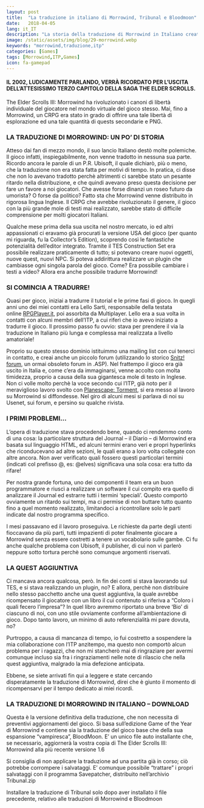 ```yaml
---
layout: post
title:  "La traduzione in italiano di Morrowind, Tribunal e Bloodmoon"
date:   2018-04-05
lang: it_IT
description: "La storia della traduzione di Morrowind in Italiano creata dal team ITP - Contiene i link per scaricare la traduzione in Italiano di Morrowind"
image: /static/assets/img/blog/29-morrowind.webp
keywords: "morrowind,traduzione,itp"
categories: [Games]
tags: [Morrowind,ITP,Games]
icon: fa-gamepad
---
```

<!-- ![TitleImg]({{ site.img_path }}/29-morrowind.webp) -->

#### IL 2002, LUDICAMENTE PARLANDO, VERRÀ RICORDATO PER L’USCITA DELL’ATTESISSIMO TERZO CAPITOLO DELLA SAGA THE ELDER SCROLLS.

The Elder Scrolls III: Morrowind ha rivoluzionato i canoni di libertà individuale del giocatore nel mondo virtuale del gioco stesso. Mai, fino a Morrowind, un CRPG era stato in grado di offrire una tale libertà di esplorazione ed una tale quantità di quests secondarie e PNG.

### LA TRADUZIONE DI MORROWIND: UN PO’ DI STORIA

Atteso dai fan di mezzo mondo, il suo lancio Italiano destò molte polemiche. Il gioco infatti, inspiegabilmente, non venne tradotto in nessuna sua parte. Ricordo ancora le parole di un P.R. Ubisoft, il quale dichiarò, più o meno, che la traduzione non era stata fatta per motivi di tempo. In pratica, ci disse che non lo avevano tradotto perchè altrimenti ci sarebbe stato un pesante ritardo nella distribuzione, e che quindi avevano preso questa decisione per fare un favore a noi giocatori. Che avesse forse dinanzi un roseo futuro da umorista? O forse da politico? Fatto sta che Morrowind venne distribuito in rigorosa lingua Inglese. Il CRPG che avrebbe rivoluzionato il genere, il gioco con la più grande mole di testi mai realizzato, sarebbe stato di difficile comprensione per molti giocatori Italiani.

Qualche mese prima della sua uscita nel nostro mercato, io ed altri appassionati ci eravamo già procurati la versione USA del gioco (per quanto mi riguarda, fu la Collector’s Edition), scoprendo così le fantastiche potenzialità dell’editor integrato. Tramite il TES Construction Set era possibile realizzare praticamente di tutto; si potevano creare nuovi oggetti, nuove quest, nuovi NPC. Si poteva addirittura realizzare un plugin che cambiasse ogni singola parola del gioco. Come? Era possibile cambiare i testi a video? Allora era anche possibile tradurre Morrowind!

### SI COMINCIA A TRADURRE!

Quasi per gioco, iniziai a tradurre il tutorial e le prime fasi di gioco. In quegli anni uno dei miei contatti era Lello Sarti, responsabile della testata online [RPGPlayer.it](http://forum.multiplayer.it/showthread.php?209954-RPGPLAYER), poi assorbita da Multiplayer. Lello era a sua volta in contatti con alcuni membri dell’ITP, a cui riferì che io avevo iniziato a tradurre il gioco. Il prossimo passo fu ovvio: stava per prendere il via la traduzione in Italiano più lunga e complessa mai realizzata a livello amatoriale!

Proprio su questo stesso dominio istituimmo una mailing list con cui tenerci in contatto, e creai anche un piccolo forum (utilizzando lo storico [Snitz! forum](http://forum.snitz.com/), un ormai obsoleto forum in .ASP). Nel frattempo il gioco era già uscito in Italia e, come c’era da immaginarsi, venne accolto con molta timidezza, proprio a causa della sua gigantesca mole di testo in Inglese. Non ci volle molto perchè la voce secondo cui l’ITP, già noto per il meraviglioso lavoro svolto con [Planescape: Torment](http://www.skyflash.it/2009/10/la-traduzione-in-italiano-di-planescape-torment-del-team-itp/), si era messo al lavoro su Morrowind si diffondesse. Nel giro di alcuni mesi si parlava di noi su Usenet, sui forum, e persino su qualche rivista.

### I PRIMI PROBLEMI…

L’opera di traduzione stava procedendo bene, quando ci rendemmo conto di una cosa: la particolare struttura del Journal – il Diario – di Morrowind era basata sul linguaggio HTML, ed alcuni termini erano veri e propri hyperlinks che riconducevano ad altre sezioni, le quali erano a loro volta collegate con altre ancora. Non aver verificato quali fossero questi particolari termini (indicati col prefisso @, es: @elves) significava una sola cosa: era tutto da rifare!

Per nostra grande fortuna, uno dei componenti il team era un buon programmatore e riuscì a realizzare un software il cui compito era quello di analizzare il Journal ed estrarre tutti i termini ‘speciali’. Questo comportò ovviamente un ritardo sui tempi, ma ci permise di non buttare tutto quanto fino a quel momento realizzato, limitandoci a ricontrollare solo le parti indicate dal nostro programma specifico.

I mesi passavano ed il lavoro proseguiva. Le richieste da parte degli utenti fioccavano da più parti, tutti impazienti di poter finalmente giocare a Morrowind senza essere costretti a tenere un vocabolario sulle gambe. Ci fu anche qualche problema con Ubisoft, il publisher, di cui non vi parlerò neppure sotto tortura perchè sono comunque argomenti riservati.

### LA QUEST AGGIUNTIVA

Ci mancava ancora qualcosa, però. In fin dei conti si stava lavorando sul TES, e si stava realizzando un plugin, no? E allora, perchè non distribuire nello stesso pacchetto anche una quest aggiuntiva, la quale avrebbe ricompensato il giocatore con un libro il cui contenuto si riferiva a “Coloro i quali fecero l’impresa”? In quel libro avremmo riportato una breve ‘Bio’ di ciascuno di noi, con uno stile ovviamente conforme all’ambientazione di gioco. Dopo tanto lavoro, un minimo di auto referenzialità mi pare dovuta, no?

Purtroppo, a causa di mancanza di tempo, io fui costretto a sospendere la mia collaborazione con l’ITP anzitempo, ma questo non comportò alcun problema per i ragazzi, che non mi stancherò mai di ringraziare per avermi comunque incluso sia fra i ringraziamenti nelle note di rilascio che nella quest aggiuntiva, malgrado la mia defezione anticipata.

Ebbene, se siete arrivati fin qui a leggere e state cercando disperatamente la traduzione di Morrowind, direi che è giunto il momento di ricompensarvi per il tempo dedicato ai miei ricordi.

### LA TRADUZIONE DI MORROWIND IN ITALIANO – DOWNLOAD

Questa è la versione definitiva della traduzione, che non necessita di preventivi aggiornamenti del gioco. Si basa sull’edizione Game of the Year di Morrowind e contiene sia la traduzione del gioco base che della sua espansione “vampiresca”, BloodMoon. E’ un unico file auto installante che, se necessario, aggiornerà la vostra copia di The Elder Scrolls III: Morrowind alla più recente versione 1.6

Si consiglia di non applicare la traduzione ad una partita già in corso; ciò potrebbe corrompere i salvataggi. E’ comunque possibile “trattare” i propri salvataggi con il programma Savepatcher, distribuito nell’archivio Tribunal.zip

Installare la traduzione di Tribunal solo dopo aver installato il file precedente, relativo alle traduzioni di Morrowind e Bloodmoon